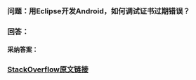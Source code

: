 ### 问题：用Eclipse开发Android，如何调试证书过期错误？

### 回答：
#### 采纳答案： 


### [StackOverflow原文链接](https://stackoverflow.com/questions/101754/is-there-a-way-to-run-python-on-android) 
